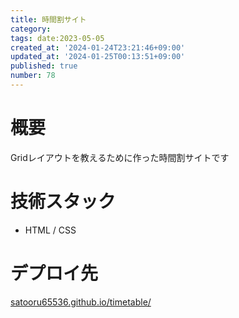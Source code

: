```yaml
---
title: 時間割サイト
category:
tags: date:2023-05-05
created_at: '2024-01-24T23:21:46+09:00'
updated_at: '2024-01-25T00:13:51+09:00'
published: true
number: 78
---
```


# 概要

Gridレイアウトを教えるために作った時間割サイトです

# 技術スタック

- HTML / CSS

# デプロイ先

[satooru65536.github.io/timetable/](https://satooru65536.github.io/timetable/)
